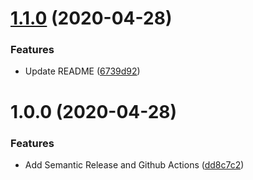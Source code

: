 # [1.1.0](https://github.com/amalv/semantic-release/compare/v1.0.0...v1.1.0) (2020-04-28)


### Features

* Update README ([6739d92](https://github.com/amalv/semantic-release/commit/6739d92e9165f85d4121a07376e1b594865983b8))

# 1.0.0 (2020-04-28)


### Features

* Add Semantic Release and Github Actions ([dd8c7c2](https://github.com/amalv/semantic-release/commit/dd8c7c2a5c7b7e2acbe06fdcfffb82d2f26b6211))
